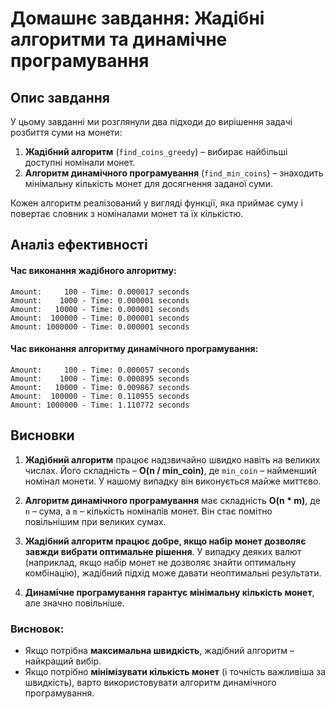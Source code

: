 # Домашнє завдання: Жадібні алгоритми та динамічне програмування

## Опис завдання

У цьому завданні ми розглянули два підходи до вирішення задачі розбиття суми на монети: 

1. **Жадібний алгоритм** (`find_coins_greedy`) – вибирає найбільші доступні номінали монет.
2. **Алгоритм динамічного програмування** (`find_min_coins`) – знаходить мінімальну кількість монет для досягнення заданої суми.

Кожен алгоритм реалізований у вигляді функції, яка приймає суму і повертає словник з номіналами монет та їх кількістю.

## Аналіз ефективності

#### Час виконання жадібного алгоритму:
```
Amount:     100 - Time: 0.000017 seconds
Amount:    1000 - Time: 0.000001 seconds
Amount:   10000 - Time: 0.000001 seconds
Amount:  100000 - Time: 0.000001 seconds
Amount: 1000000 - Time: 0.000001 seconds
```

#### Час виконання алгоритму динамічного програмування:
```
Amount:     100 - Time: 0.000057 seconds
Amount:    1000 - Time: 0.000895 seconds
Amount:   10000 - Time: 0.009867 seconds
Amount:  100000 - Time: 0.110955 seconds
Amount: 1000000 - Time: 1.110772 seconds
```

## Висновки

1. **Жадібний алгоритм** працює надзвичайно швидко навіть на великих числах. Його складність – **O(n / min_coin)**, де `min_coin` – найменший номінал монети. У нашому випадку він виконується майже миттєво.

2. **Алгоритм динамічного програмування** має складність **O(n * m)**, де `n` – сума, а `m` – кількість номіналів монет. Він стає помітно повільнішим при великих сумах.

3. **Жадібний алгоритм працює добре, якщо набір монет дозволяє завжди вибрати оптимальне рішення**. У випадку деяких валют (наприклад, якщо набір монет не дозволяє знайти оптимальну комбінацію), жадібний підхід може давати неоптимальні результати.

4. **Динамічне програмування гарантує мінімальну кількість монет**, але значно повільніше.

### Висновок:
- Якщо потрібна **максимальна швидкість**, жадібний алгоритм – найкращий вибір.
- Якщо потрібно **мінімізувати кількість монет** (і точність важливіша за швидкість), варто використовувати алгоритм динамічного програмування.
